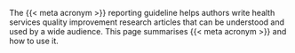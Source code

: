 The {{< meta acronym >}} reporting guideline helps authors write health services quality improvement research articles that can be understood and used by a wide audience. This page summarises {{< meta acronym >}} and how to use it.
